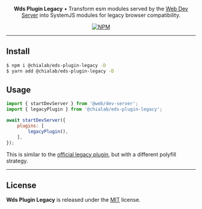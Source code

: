 <p align="center">
    <strong>Wds Plugin Legacy</strong> • Transform esm modules served by the <a href="https://modern-web.dev/docs/dev-server/overview/">Web Dev Server</a> into SystemJS modules for legacy browser compatibility.
</p>

<p align="center">
    <a href="https://www.npmjs.com/package/@chialab/eds-plugin-legacy"><img alt="NPM" src="https://img.shields.io/npm/v/@chialab/eds-plugin-legacy.svg?style=flat-square"></a>
</p>

---

## Install

```sh
$ npm i @chialab/eds-plugin-legacy -D
$ yarn add @chialab/eds-plugin-legacy -D
```

## Usage

```js
import { startDevServer } from '@web/dev-server';
import { legacyPlugin } from '@chialab/eds-plugin-legacy';

await startDevServer({
    plugins: [
        legacyPlugin(),
    ],
});
```

This is similar to the [official legacy plugin](https://www.npmjs.com/package/@web/dev-server-legacy), but with a different polyfill strategy.

---

## License

**Wds Plugin Legacy** is released under the [MIT](https://github.com/chialab/rna/blob/main/packages/eds-plugin-legacy/LICENSE) license.
